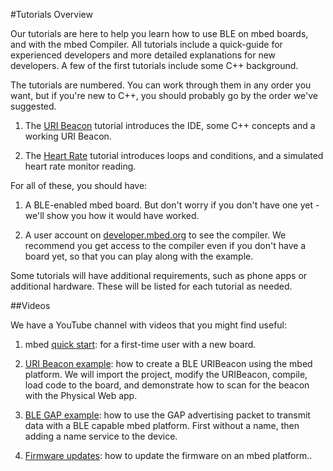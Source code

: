 #Tutorials Overview

Our tutorials are here to help you learn how to use BLE on mbed boards, and with the mbed Compiler. All tutorials include a quick-guide for experienced developers and more detailed explanations for new developers. A few of the first tutorials include some C++ background. 

The tutorials are numbered. You can work through them in any order you want, but if you're new to C++, you should probably go by the order we've suggested.

1. The [URI Beacon](/GettingStarted/URIBeacon/) tutorial introduces the IDE, some C++ concepts and a working URI Beacon.

2. The [Heart Rate](/GettingStarted/HeartRate/) tutorial introduces loops and conditions, and a simulated heart rate monitor reading.

For all of these, you should have:

1. A BLE-enabled mbed board. But don't worry if you don't have one yet - we'll show you how it would have worked.

2. A user account on [developer.mbed.org](http://developer.mbed.org) to see the compiler. We recommend you get access to the compiler even if you don't have a board yet, so that you can play along with the example.

Some tutorials will have additional requirements, such as phone apps or additional hardware. These will be listed for each tutorial as needed.

##Videos

We have a YouTube channel with videos that you might find useful:

1. mbed [quick start](https://www.youtube.com/watch?v=L5TcmFFD0iw): for a first-time user with a new board.  

2. [URI Beacon example](https://www.youtube.com/watch?v=vZ-_fZlV2-w): how to create a BLE URIBeacon using the mbed platform. We will import the project, modify the URIBeacon, compile, load code to the board, and demonstrate how to scan for the beacon with the Physical Web app.

3. [BLE GAP example](https://www.youtube.com/watch?v=m9uIx-NFS08): how to use the GAP advertising packet to transmit data with a BLE capable mbed platform. First without a name, then adding a name service to the device.

4. [Firmware updates](https://youtu.be/SSRCJgzeEek?list=PLiVCejcvpsetJ1n9nRXzLWvE4dp4RwGOf): how to update the firmware on an mbed platform..